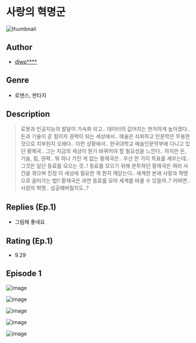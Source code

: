 # 사랑의 혁명군
![thumbnail](https://image-comic.pstatic.net/user_contents_data/challenge_comic/2023/05/24/161057/upload_3906930096987058273_480x623.jpeg)

## Author
- [dlwp****](https://comic.naver.com/artistTitle?id=161057)

## Genre
- 로맨스, 판타지

## Description
> 로봇과 인공지능의 발달이 가속화 되고.. 데이터의 값어치는 현저하게 높아졌다.. 돈과 기술이 곧 힘이자 권력이 되는 세상에서.. 예술은 쇠퇴하고 인문학은 무용한 것으로 치부된지 오래다.. 이런 상황에서.. 한국대학교 예술인문학부에 다니고 있던 황제국.. 그는 지금의 세상이 뭔가 바뀌어야 할 필요성을 느낀다.. 하지만 돈, 기술, 힘, 권력.. 뭐 하나 가진 게 없는 황제국은.. 우선 한 가지 목표를 세우는데.. 그것은 일단 동료를 모으는 것..! 동료를 모으기 위해 분투하던 황제국은 여러 사건을 겪으며 진정 이 세상에 필요한 게 뭔지 깨닫는다.. 세계란 본래 사랑과 혁명으로 굴러가는 법!! 황제국은 과연 동료를 모아 세계를 바꿀 수 있을까..? 어쩌면.. 사랑의 혁명.. 성공해버릴지도..?

## Replies (Ep.1)
- 그림체 좋네요

## Rating (Ep.1)
- 9.29

## Episode 1
![image](https://image-comic.pstatic.net/user_contents_data/challenge_comic/2023/05/24/161057/upload_7365980672809381940.jpeg)

![image](https://image-comic.pstatic.net/user_contents_data/challenge_comic/2023/05/24/161057/upload_4049921756031443554.jpeg)

![image](https://image-comic.pstatic.net/user_contents_data/challenge_comic/2023/05/24/161057/upload_7234250191243851056.jpeg)

![image](https://image-comic.pstatic.net/user_contents_data/challenge_comic/2023/05/24/161057/upload_3991650762230872119.jpeg)

![image](https://image-comic.pstatic.net/user_contents_data/challenge_comic/2023/05/24/161057/upload_3763149139810279781.jpeg)
